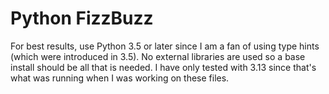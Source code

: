 # Python FizzBuzz

For best results, use Python 3.5 or later since I am a fan of using type hints (which were introduced in 3.5).  No external libraries are used so a base install should be all that is needed.  I have only tested with 3.13 since that's what was running when I was working on these files.
